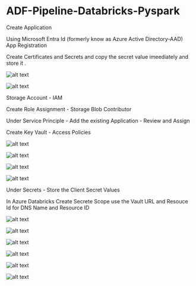 # ADF-Pipeline-Databricks-Pyspark

Create Application 

Using Microsoft Entra Id (formerly know as Azure Active Directory-AAD) App Registration

Create Certificates and Secrets and copy the secret value imeediately and store it .


![alt text](<Reference Images/App Registration .png>)

![alt text](<Reference Images/Project App Certificates and Secrets.png>)

Storage Account - IAM 

Create Role Assignment - Storage Blob Contributor 

Under Service Principle - Add the existing Application - Review and Assign 

Create Key Vault - Access Policies 

![alt text](<Reference Images/Key Vault Access Policies.png>)

![alt text](<Reference Images/Key Vault Properties.png>)

![alt text](<Reference Images/Key Vault Secrets - Project Token.png>)

![alt text](<Reference Images/Key Vault Secrets - Service Credentials.png>)

Under Secrets - Store the Client Secret Values 

In Azure Databricks Create Secrete Scope use the Vault URL and Resouce Id for DNS Name and Resource ID 

![alt text](<Reference Images/Create Scope.png>)

![alt text](<Reference Images/Databricks Acces Tokens.png>)

![alt text](<Reference Images/ADF Linked Services.png>)

![alt text](<Reference Images/Pipeline .png>)

![alt text](<Reference Images/Processed Container.png>)

![alt text](<Reference Images/Staging .png>)